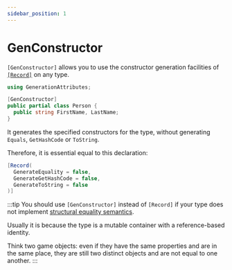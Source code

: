 ```yaml
---
sidebar_position: 1
---
```


# GenConstructor

`[GenConstructor]` allows you to use the constructor generation facilities of [`[Record]`](./record/index.md) on any type.

```cs
using GenerationAttributes;

[GenConstructor]
public partial class Person {
  public string FirstName, LastName;
}
```

It generates the specified constructors for the type, without generating `Equals`, `GetHashCode` or `ToString`.

Therefore, it is essential equal to this declaration:
```cs
[Record(
  GenerateEquality = false, 
  GenerateGetHashCode = false, 
  GenerateToString = false
)]
```

:::tip
You should use `[GenConstructor]` instead of `[Record]` if your type does not implement [structural equality semantics](https://learn.microsoft.com/en-us/dotnet/csharp/programming-guide/statements-expressions-operators/equality-comparisons#value-equality).

Usually it is because the type is a mutable container with a reference-based identity.

Think two game objects: even if they have the same properties and are in the same place, they are still two distinct objects and are not equal to one another.
:::